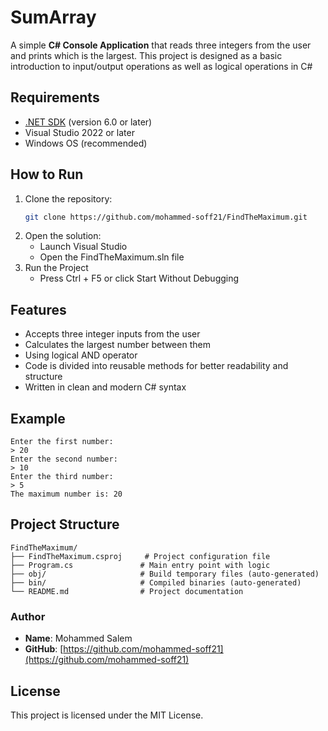 # SumArray

A simple **C# Console Application** that reads three integers from the user and prints which is the largest.
This project is designed as a basic introduction to input/output operations as well as logical operations in C#

## Requirements
- [.NET SDK](https://dotnet.microsoft.com/en-us/download) (version 6.0 or later)
- Visual Studio 2022 or later
- Windows OS (recommended)

## How to Run
1. Clone the repository:
   ```bash
   git clone https://github.com/mohammed-soff21/FindTheMaximum.git
2. Open the solution:
   - Launch Visual Studio
   - Open the FindTheMaximum.sln file
3. Run the Project
   - Press Ctrl + F5 or click Start Without Debugging

## Features
- Accepts three integer inputs from the user
- Calculates the largest number between them
- Using logical AND operator
- Code is divided into reusable methods for better readability and structure
- Written in clean and modern C# syntax

## Example
```text
Enter the first number:
> 20
Enter the second number:
> 10
Enter the third number:
> 5
The maximum number is: 20
```
## Project Structure
```text
FindTheMaximum/
├── FindTheMaximum.csproj     # Project configuration file
├── Program.cs               # Main entry point with logic
├── obj/                     # Build temporary files (auto-generated)
├── bin/                     # Compiled binaries (auto-generated)
└── README.md                # Project documentation
```

### Author
- **Name**: Mohammed Salem
- **GitHub**: 
[https://github.com/mohammed-soff21](https://github.com/mohammed-soff21)

## License
This project is licensed under the MIT License.
